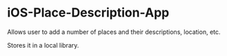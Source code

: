 # iOS-Place-Description-App

Allows user to add a number of places and their descriptions, location, etc.

Stores it in a local library.
